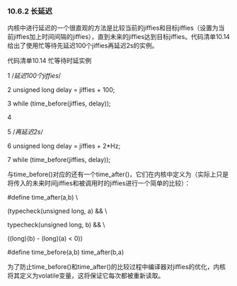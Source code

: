 ### 10.6.2 长延迟

内核中进行延迟的一个很直观的方法是比较当前的jiffies和目标jiffies（设置为当前jiffies加上时间间隔的jiffies），直到未来的jiffies达到目标jiffies。代码清单10.14给出了使用忙等待先延迟100个jiffies再延迟2s的实例。

代码清单10.14 忙等待时延实例

1 /*延迟100个jiffies*/ 
 
 2 unsigned long delay = jiffies + 100; 
 
 3 while (time_before(jiffies, delay)); 
 
 4 
 
 5 /*再延迟2s*/ 
 
 6 unsigned long delay = jiffies + 2*Hz; 
 
 7 while (time_before(jiffies, delay));

与time_before()对应的还有一个time_after()，它们在内核中定义为（实际上只是将传入的未来时间jiffies和被调用时的jiffies进行一个简单的比较）：

#define time_after(a,b) \ 
 
 (typecheck(unsigned long, a) && \ 
 
 typecheck(unsigned long, b) && \ 
 
 ((long)(b) - (long)(a) < 0)) 
 
 #define time_before(a,b) time_after(b,a)

为了防止time_before()和time_after()的比较过程中编译器对jiffies的优化，内核将其定义为volatile变量，这将保证它每次都被重新读取。

